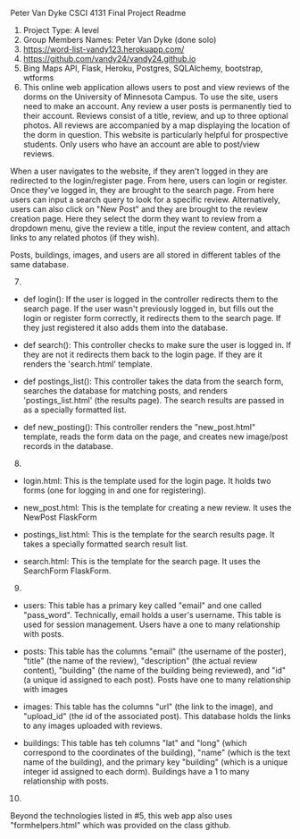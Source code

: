 Peter Van Dyke
CSCI 4131
Final Project Readme

1. Project Type: A level
2. Group Members Names: Peter Van Dyke (done solo)
3. https://word-list-vandy123.herokuapp.com/
4. https://github.com/vandy24/vandy24.github.io
5. Bing Maps API, Flask, Heroku, Postgres, SQLAlchemy, bootstrap, wtforms
6. This online web application allows users to post and view reviews of the dorms on the University of Minnesota Campus. To use the site, users need to make an account. Any review a user posts is permanently tied to their account. Reviews consist of a title, review, and up to three optional photos. All reviews are accompanied by a map displaying the location of the dorm in question. This website is particularly helpful for prospective students. Only users who have an account are able to post/view reviews.

When a user navigates to the website, if they aren't logged in they are redirected to the login/register page. From here, users can login or register. Once they've logged in, they are brought to the search page. From here users can input a search query to look for a specific review. Alternatively, users can also click on "New Post" and they are brought to the review creation page. Here they select the dorm they want to review from a dropdown menu, give the review a title, input the review content, and attach links to any related photos (if they wish).

Posts, buildings, images, and users are all stored in different tables of the same database.

7.
* def login():
If the user is logged in the controller redirects them to the search page. If the user wasn't previously logged in, but fills out the login or register form correctly, it redirects them to the search page. If they just registered it also adds them into the database.

* def search():
This controller checks to make sure the user is logged in. If they are not it redirects them back to the login page. If they are it renders the 'search.html' template.

* def postings_list():
This controller takes the data from the search form, searches the database for matching posts, and renders 'postings_list.html' (the results page). The search results are passed in as a specially formatted list.

* def new_posting():
This controller renders the "new_post.html" template, reads the form data on the page, and creates new image/post records in the database.

8.
* login.html:
This is the template used for the login page. It holds two forms (one for logging in and one for registering).

* new_post.html:
This is the template for creating a new review. It uses the NewPost FlaskForm

* postings_list.html:
This is the template for the search results page. It takes a specially formatted search result list.

* search.html:
This is the template for the search page. It uses the SearchForm FlaskForm.

9.
* users:
This table has a primary key called "email" and one called "pass_word". Technically, email holds a user's username. This table is used for session management. Users have a one to many relationship with posts.

* posts:
This table has the columns "email" (the username of the poster), "title" (the name of the review), "description" (the actual review content), "building" (the name of the building being reviewed), and "id" (a unique id assigned to each post). Posts have one to many relationship with images

* images:
This table has the columns "url" (the link to the image), and "upload_id" (the id of the associated post). This database holds the links to any images uploaded with reviews.

* buildings:
This table has teh columns "lat" and "long" (which correspond to the coordinates of the building), "name" (which is the text name of the building), and the primary key "building" (which is a unique integer id assigned to each dorm). Buildings have a 1 to many relationship with posts.

10.
Beyond the technologies listed in #5, this web app also uses "formhelpers.html" which was provided on the class github.
